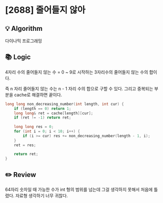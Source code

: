 # [2688] 줄어들지 않아
## 💡 Algorithm
다이나믹 프로그래밍
## 📚 Logic
4자리 수의 줄어들지 않는 수 = 0 ~ 9로 시작하는 3자리수의 줄어들지 않는 수의 합이다.

즉 n 자리 줄어들지 않는 수는 n - 1 자리 수의 합으로 구할 수 있다. 그리고 중복되는 부분을 cache로 해결하면 끝이다.

```c++
long long non_decreasing_number(int length, int cur) {
    if (length == 0) return 1;
    long long& ret = cache[length][cur];
    if (ret != -1) return ret;
    
    long long res = 0;
    for (int i = 0; i < 10; i++) {
        if (i >= cur) res += non_decreasing_number(length - 1, i);
    }
    ret = res;
    
    return ret;
}
```
## ✏️ Review

64자리 숫자일 때 가능한 수가 int 형의 범위를 넘는데 그걸 생각하지 못해서 처음에 틀렸다. 자료형 생각하기 너무 귀찮다.
